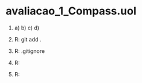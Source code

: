 # avaliacao_1_Compass.uol

1. a)
   b)
   c)
   d)
 
2. R: git add .

3. R: .gitignore

4. R:  

5. R: 
